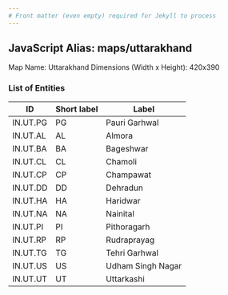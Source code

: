 ```yaml
---
# Front matter (even empty) required for Jekyll to process
---
```


## JavaScript Alias: maps/uttarakhand

Map Name: Uttarakhand
Dimensions (Width x Height): 420x390





### List of Entities

ID | Short label | Label
---|---|---|
IN.UT.PG|PG|Pauri Garhwal
IN.UT.AL|AL|Almora
IN.UT.BA|BA|Bageshwar
IN.UT.CL|CL|Chamoli
IN.UT.CP|CP|Champawat
IN.UT.DD|DD|Dehradun
IN.UT.HA|HA|Haridwar
IN.UT.NA|NA|Nainital
IN.UT.PI|PI|Pithoragarh
IN.UT.RP|RP|Rudraprayag
IN.UT.TG|TG|Tehri Garhwal
IN.UT.US|US|Udham Singh Nagar
IN.UT.UT|UT|Uttarkashi

